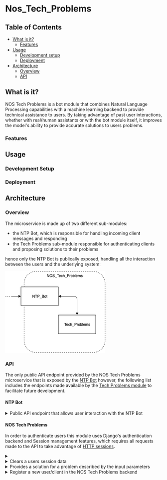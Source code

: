 # Nos_Tech_Problems

## Table of Contents
* [What is it?](#what-is-it)
  - [Features](#features)
* [Usage](#usage)
  - [Development setup](#development-setup)
  - [Deployment](#deployment)
* [Architecture](#architecture)
  - [Overview](#overview)
  - [API](#api)


## What is it?
NOS Tech Problems is a bot module that combines Natural Language Processing capabilities 
with a machine learning backend to provide technical assistance to users. By taking advantage
of past user interactions, whether with real/human assistants or with the bot module itself, it
improves the model's ability to provide accurate solutions to users problems.

### Features


## Usage
### Development Setup

### Deployment


## Architecture
### Overview
The microservice is made up of two different sub-modules: 
- the NTP Bot, which is responsible for handling incoming client messages and responding
- the Tech Problems sub-module responsible for authenticating clients and proposing solutions to their problems

hence only the NTP Bot is publically exposed, handling all the interaction between the users and the underlying
system:

![NOS\_Tech\_Problems Overview](static/NTP_Overview.png)

### API
The only public API endpoint provided by the NOS Tech Problems microservice that is 
exposed by the [NTP Bot](NTP_Bot) however, the following list includes the endpoints made
available by the [Tech Problems module](Tech_Problems) to facilitate future development.

#### NTP Bot
<details>
<summary>Public API endpoint that allows user interaction with the NTP Bot</summary>
```http
POST /solver
```
</details>

#### NOS Tech Problems
In order to authenticate users this module uses Django's authentication backend and Session management features, 
which requires all requests made to the API to take advantage of 
[HTTP sessions](https://developer.mozilla.org/en-US/docs/Web/HTTP/Session).

<details>
<summary></summary>
```http
GET /problems/login?username=<>&password=<>
```

| Parameter | Type | Description |
| :--- | :--- | :--- |
| `username` | `string` | Username (telephone number) |
| `password` | `string` | Password (NIF) |

</details>

<details>
<summary>Clears a users session data</summary>
```http
GET /problems/logout
```
</details>

<details>
<summary>Provides a solution for a problem described by the input parameters</summary>
```http
GET /problems/solve?sintoma=<>&tipificacao_tipo_1=<>&tipificacao_tipo_2=<>&tipificacao_tipo_3=<>
```

| Parameter | Type | Description |
| :--- | :--- | :--- |
| `sintoma` | `string` | Internal description of the problem's simptome |
| `tipificacao_tipo_1` | `string` | Problem Typification - Type 1 |
| `tipificacao_tipo_2` | `string` | Problem Typification - Type 2 |
| `tipificacao_tipo_3` | `string` | Problem Typification - Type 3 |

</details>

<details>
<summary>Register a new user/client in the NOS Tech Problems backend</summary>
```http
GET /problems/register?username=<>&password=<>&morada=<>&equipamentos=<>&tarifario=<>
```

| Parameter | Type | Description |
| :--- | :--- | :--- |
| `username` | `string` | Username (telephone number) |
| `password` | `string` | Password (NIF) |
| `morada` | `string` | Client's address |
| `equipamentos` | `string` | Client's devices that pertain to the ISP service |
| `tarifario` | `string` | Client's contracted tariff |
</details>
